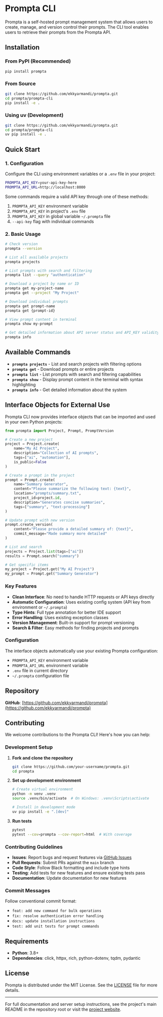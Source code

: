 # Prompta CLI

Prompta is a self-hosted prompt management system that allows users to create, manage, and version control their prompts. The CLI tool enables users to retrieve their prompts from the Prompta API.

## Installation

### From PyPI (Recommended)

```bash
pip install prompta
```

### From Source

```bash
git clone https://github.com/ekkyarmandi/prompta.git
cd prompta/prompta-cli
pip install -e .
```

### Using uv (Development)

```bash
git clone https://github.com/ekkyarmandi/prompta.git
cd prompta/prompta-cli
uv pip install -e .
```

## Quick Start

### 1. Configuration

Configure the CLI using environment variables or a `.env` file in your project:

```bash
PROMPTA_API_KEY=your-api-key-here
PROMPTA_API_URL=http://localhost:8000
```

Some commands require a valid API key through one of these methods:

1. `PROMPTA_API_KEY` environment variable
2. `PROMPTA_API_KEY` in project's `.env` file
3. `PROMPTA_API_KEY` in global variable `~/.prompta` file
4. `--api-key` flag with individual commands

### 2. Basic Usage

```bash
# Check version
prompta --version

# List all available projects
prompta projects

# List prompts with search and filtering
prompta list --query "authentication"

# Download a project by name or ID
prompta get my-project-name
prompta get --project "My Project"

# Download individual prompts
prompta get prompt-name
prompta get {prompt-id}

# View prompt content in terminal
prompta show my-prompt

# Get detailed information about API server status and API_KEY validity
prompta info
```

## Available Commands

- **`prompta projects`** - List and search projects with filtering options
- **`prompta get`** - Download prompts or entire projects
- **`prompta list`** - List prompts with search and filtering capabilities
- **`prompta show`** - Display prompt content in the terminal with syntax highlighting
- **`prompta info`** - Get detailed information about the system

## Interface Objects for External Use

Prompta CLI now provides interface objects that can be imported and used in your own Python projects:

```python
from prompta import Project, Prompt, PromptVersion

# Create a new project
project = Project.create(
    name="My AI Project",
    description="Collection of AI prompts",
    tags=["ai", "automation"],
    is_public=False
)

# Create a prompt in the project
prompt = Prompt.create(
    name="Summary Generator",
    content="Please summarize the following text: {text}",
    location="prompts/summary.txt",
    project_id=project.id,
    description="Generates concise summaries",
    tags=["summary", "text-processing"]
)

# Update prompt with new version
prompt.create_version(
    content="Please provide a detailed summary of: {text}",
    commit_message="Made summary more detailed"
)

# List and search
projects = Project.list(tags=["ai"])
results = Prompt.search("summary")

# Get specific items
my_project = Project.get("My AI Project")
my_prompt = Prompt.get("Summary Generator")
```

### Key Features

- **Clean Interface**: No need to handle HTTP requests or API keys directly
- **Automatic Configuration**: Uses existing config system (API key from environment or `~/.prompta`)
- **Type Hints**: Full type annotation for better IDE support
- **Error Handling**: Uses existing exception classes
- **Version Management**: Built-in support for prompt versioning
- **Search & Filter**: Easy methods for finding projects and prompts

### Configuration

The interface objects automatically use your existing Prompta configuration:

- `PROMPTA_API_KEY` environment variable
- `PROMPTA_API_URL` environment variable
- `.env` file in current directory
- `~/.prompta` configuration file

## Repository

**GitHub**: [https://github.com/ekkyarmandi/prompta](https://github.com/ekkyarmandi/prompta)

## Contributing

We welcome contributions to the Prompta CLI! Here's how you can help:

### Development Setup

1. **Fork and clone the repository**

   ```bash
   git clone https://github.com/your-username/prompta.git
   cd prompta
   ```

2. **Set up development environment**

   ```bash
   # Create virtual environment
   python -m venv .venv
   source .venv/bin/activate  # On Windows: .venv\Scripts\activate

   # Install in development mode
   uv pip install -e ".[dev]"
   ```

3. **Run tests**

   ```bash
   pytest
   pytest --cov=prompta --cov-report=html  # With coverage
   ```

### Contributing Guidelines

- **Issues**: Report bugs and request features via [GitHub Issues](https://github.com/ekkyarmandi/prompta/issues)
- **Pull Requests**: Submit PRs against the `main` branch
- **Code Style**: Follow Black formatting and include type hints
- **Testing**: Add tests for new features and ensure existing tests pass
- **Documentation**: Update documentation for new features

### Commit Messages

Follow conventional commit format:

- `feat: add new command for bulk operations`
- `fix: resolve authentication error handling`
- `docs: update installation instructions`
- `test: add unit tests for prompt commands`

## Requirements

- **Python**: 3.8+
- **Dependencies**: click, httpx, rich, python-dotenv, tqdm, pydantic

## License

Prompta is distributed under the MIT License. See the [LICENSE](LICENSE) file for more details.

---

For full documentation and server setup instructions, see the project's main README in the repository root or visit the [project website](https://github.com/ekkyarmandi/prompta).
